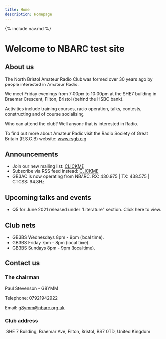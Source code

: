 ```yaml
---
title: Home
description: Homepage
---
```


{% include nav.md %}

# Welcome to NBARC test site

## About us

The North Bristol Amateur Radio Club was formed over 30 years ago by people interested in Amateur Radio.

We meet Friday evenings from 7:00pm to 10:00pm at the SHE7 building in Braemar Crescent, Filton, Bristol (behind the HSBC bank).

Activities include training courses, radio operation, talks, contests, constructing and of course socialising.

Who can attend the club? Well anyone that is interested in Radio.

To find out more about Amateur Radio visit the Radio Society of Great Britain (R.S.G.B) website: www.rsgb.org

## Announcements

* ​Join our new mailing list: [CLICKME](https://groups.google.com/forum/?nomobile=true#!forum/mx0nbc/join)
* Subscribe via RSS feed instead: [CLICKME​](https://groups.google.com/forum/feed/mx0nbc/msgs/rss.xml?num=15)
* GB3AC is now operating from NBARC. RX: 430.975 | TX: 438.575 | CTCSS: 94.8Hz

## Upcoming talks and events

* ​Q5 for June 2021 released under "Literature" section. Click here to view.

## Club nets

* ​GB3BS Wednesdays 8pm - 9pm (local time).
* GB3BS Friday 7pm - 8pm (local time).
* GB3BS Sundays 8pm - 9pm (local time).

## Contact us

### The chairman

Paul Stevenson - G8YMM 

Telephone: 07921942922

Email: g8ymm@nbarc.org.uk

### Club address
​
SHE 7 Building, Braemar Ave, Filton, Bristol, BS7 0TD, United Kingdom